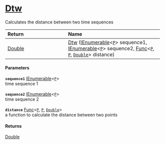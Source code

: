 # [Dtw](./DtwPy--Dtw.md)

Calculates the distance between two time sequences

| <span>Return&nbsp;&nbsp;&nbsp;&nbsp;&nbsp;&nbsp;&nbsp;&nbsp;&nbsp;&nbsp;&nbsp;&nbsp;&nbsp;&nbsp;&nbsp;&nbsp;&nbsp;&nbsp;&nbsp;&nbsp;&nbsp;&nbsp;&nbsp;&nbsp;&nbsp;&nbsp;&nbsp;&nbsp;&nbsp;&nbsp;</span> | Name | 
| :--- | :--- | 
| [Double](https://docs.microsoft.com/en-us/dotnet/api/System.Double) | [Dtw](./DtwPy--Dtw.md) ([IEnumerable](https://docs.microsoft.com/en-us/dotnet/api/System.Collections.Ienumerable)\<[`P`](./DtwPy--Dtw.md)> sequence1, [IEnumerable](https://docs.microsoft.com/en-us/dotnet/api/System.Collections.Ienumerable)\<[`P`](./DtwPy--Dtw.md)> sequence2, [Func](https://docs.microsoft.com/en-us/dotnet/api/System.Func-3)\<[`P`](./DtwPy--Dtw.md), [`P`](./DtwPy--Dtw.md), [`Double`](https://docs.microsoft.com/en-us/dotnet/api/System.Double)> distance) | 


#### Parameters
**`sequence1`**  [IEnumerable](https://docs.microsoft.com/en-us/dotnet/api/System.Collections.Ienumerable)\<[`P`](./DtwPy--Dtw.md)><br>time sequence 1<br><br>**`sequence2`**  [IEnumerable](https://docs.microsoft.com/en-us/dotnet/api/System.Collections.Ienumerable)\<[`P`](./DtwPy--Dtw.md)><br>time sequence 2<br><br>**`distance`**  [Func](https://docs.microsoft.com/en-us/dotnet/api/System.Func-3)\<[`P`](./DtwPy--Dtw.md), [`P`](./DtwPy--Dtw.md), [`Double`](https://docs.microsoft.com/en-us/dotnet/api/System.Double)><br>a function to calculate the distance between two points
#### Returns
[Double](https://docs.microsoft.com/en-us/dotnet/api/System.Double)<br>
